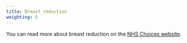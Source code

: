 ```yaml
---
title: Breast reduction
weighting: 5
---
```


You can read more about breast reduction on the [NHS Choices website](http://www.nhs.uk/Conditions/cosmetic-treatments-guide/Pages/breast-reduction-female.aspx).